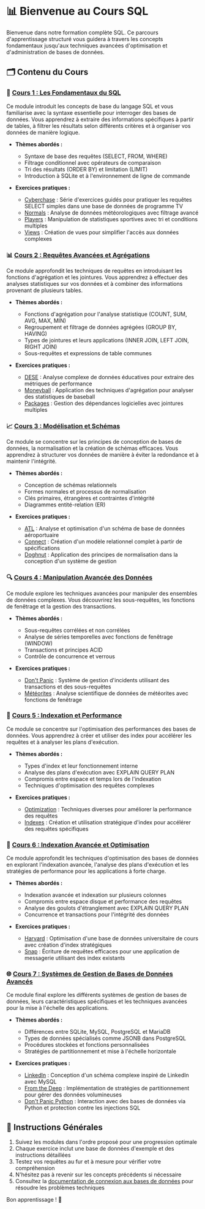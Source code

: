 # 📊 Bienvenue au Cours SQL

Bienvenue dans notre formation complète SQL. Ce parcours d'apprentissage structuré vous guidera à travers les concepts fondamentaux jusqu'aux techniques avancées d'optimisation et d'administration de bases de données.

## 🗂️ Contenu du Cours

### 📖 [Cours 1 : Les Fondamentaux du SQL](cours1/index.md)
Ce module introduit les concepts de base du langage SQL et vous familiarise avec la syntaxe essentielle pour interroger des bases de données. Vous apprendrez à extraire des informations spécifiques à partir de tables, à filtrer les résultats selon différents critères et à organiser vos données de manière logique.

- **Thèmes abordés :**
  - Syntaxe de base des requêtes (SELECT, FROM, WHERE)
  - Filtrage conditionnel avec opérateurs de comparaison
  - Tri des résultats (ORDER BY) et limitation (LIMIT)
  - Introduction à SQLite et à l'environnement de ligne de commande

- **Exercices pratiques :**
  - [Cyberchase](cours1/cyberchase/instructions.md) : Série d'exercices guidés pour pratiquer les requêtes SELECT simples dans une base de données de programme TV
  - [Normals](cours1/normals/instructions.md) : Analyse de données météorologiques avec filtrage avancé
  - [Players](cours1/players/instructions.md) : Manipulation de statistiques sportives avec tri et conditions multiples
  - [Views](cours1/views/instructions.md) : Création de vues pour simplifier l'accès aux données complexes

### 📊 [Cours 2 : Requêtes Avancées et Agrégations](cours2/index.md)
Ce module approfondit les techniques de requêtes en introduisant les fonctions d'agrégation et les jointures. Vous apprendrez à effectuer des analyses statistiques sur vos données et à combiner des informations provenant de plusieurs tables.

- **Thèmes abordés :**
  - Fonctions d'agrégation pour l'analyse statistique (COUNT, SUM, AVG, MAX, MIN)
  - Regroupement et filtrage de données agrégées (GROUP BY, HAVING)
  - Types de jointures et leurs applications (INNER JOIN, LEFT JOIN, RIGHT JOIN)
  - Sous-requêtes et expressions de table communes

- **Exercices pratiques :**
  - [DESE](cours2/dese/instructions.md) : Analyse complexe de données éducatives pour extraire des métriques de performance
  - [Moneyball](cours2/moneyball/instructions.md) : Application des techniques d'agrégation pour analyser des statistiques de baseball
  - [Packages](cours2/packages/instructions.md) : Gestion des dépendances logicielles avec jointures multiples

### 📈 [Cours 3 : Modélisation et Schémas](cours3/index.md)
Ce module se concentre sur les principes de conception de bases de données, la normalisation et la création de schémas efficaces. Vous apprendrez à structurer vos données de manière à éviter la redondance et à maintenir l'intégrité.

- **Thèmes abordés :**
  - Conception de schémas relationnels
  - Formes normales et processus de normalisation
  - Clés primaires, étrangères et contraintes d'intégrité
  - Diagrammes entité-relation (ER)

- **Exercices pratiques :**
  - [ATL](cours3/atl/instructions.md) : Analyse et optimisation d'un schéma de base de données aéroportuaire
  - [Connect](cours3/connect/instructions.md) : Création d'un modèle relationnel complet à partir de spécifications
  - [Doghnut](cours3/doghnut/instructions.md) : Application des principes de normalisation dans la conception d'un système de gestion

### 🔍 [Cours 4 : Manipulation Avancée des Données](cours4/index.md)
Ce module explore les techniques avancées pour manipuler des ensembles de données complexes. Vous découvrirez les sous-requêtes, les fonctions de fenêtrage et la gestion des transactions.

- **Thèmes abordés :**
  - Sous-requêtes corrélées et non corrélées
  - Analyse de séries temporelles avec fonctions de fenêtrage (WINDOW)
  - Transactions et principes ACID
  - Contrôle de concurrence et verrous

- **Exercices pratiques :**
  - [Don't Panic](cours4/dont-panic/instructions.md) : Système de gestion d'incidents utilisant des transactions et des sous-requêtes
  - [Météorites](cours4/meteorites/instructions.md) : Analyse scientifique de données de météorites avec fonctions de fenêtrage

### 💾 [Cours 5 : Indexation et Performance](cours5/index.md)
Ce module se concentre sur l'optimisation des performances des bases de données. Vous apprendrez à créer et utiliser des index pour accélérer les requêtes et à analyser les plans d'exécution.

- **Thèmes abordés :**
  - Types d'index et leur fonctionnement interne
  - Analyse des plans d'exécution avec EXPLAIN QUERY PLAN
  - Compromis entre espace et temps lors de l'indexation
  - Techniques d'optimisation des requêtes complexes

- **Exercices pratiques :**
  - [Optimization](cours5/optimization/instructions.md) : Techniques diverses pour améliorer la performance des requêtes
  - [Indexes](cours5/indexes/instructions.md) : Création et utilisation stratégique d'index pour accélérer des requêtes spécifiques

### 🔐 [Cours 6 : Indexation Avancée et Optimisation](cours6/index.md)
Ce module approfondit les techniques d'optimisation des bases de données en explorant l'indexation avancée, l'analyse des plans d'exécution et les stratégies de performance pour les applications à forte charge.

- **Thèmes abordés :**
  - Indexation avancée et indexation sur plusieurs colonnes
  - Compromis entre espace disque et performance des requêtes
  - Analyse des goulots d'étranglement avec EXPLAIN QUERY PLAN
  - Concurrence et transactions pour l'intégrité des données

- **Exercices pratiques :**
  - [Harvard](cours6/harvard/instructions.md) : Optimisation d'une base de données universitaire de cours avec création d'index stratégiques
  - [Snap](cours6/snap/instructions.md) : Écriture de requêtes efficaces pour une application de messagerie utilisant des index existants

### 🌐 [Cours 7 : Systèmes de Gestion de Bases de Données Avancés](cours7/index.md)
Ce module final explore les différents systèmes de gestion de bases de données, leurs caractéristiques spécifiques et les techniques avancées pour la mise à l'échelle des applications.

- **Thèmes abordés :**
  - Différences entre SQLite, MySQL, PostgreSQL et MariaDB
  - Types de données spécialisés comme JSONB dans PostgreSQL
  - Procédures stockées et fonctions personnalisées
  - Stratégies de partitionnement et mise à l'échelle horizontale

- **Exercices pratiques :**
  - [LinkedIn](cours7/linkedin/instructions.md) : Conception d'un schéma complexe inspiré de LinkedIn avec MySQL
  - [From the Deep](cours7/deep/instructions.md) : Implémentation de stratégies de partitionnement pour gérer des données volumineuses
  - [Don't Panic Python](cours7/dont-panic-python/instructions.md) : Interaction avec des bases de données via Python et protection contre les injections SQL

## 📌 Instructions Générales

1. Suivez les modules dans l'ordre proposé pour une progression optimale
2. Chaque exercice inclut une base de données d'exemple et des instructions détaillées
3. Testez vos requêtes au fur et à mesure pour vérifier votre compréhension
4. N'hésitez pas à revenir sur les concepts précédents si nécessaire
5. Consultez la [documentation de connexion aux bases de données](https://documentation.unistra.fr/DNUM/Pedagogie/MAI_VIE/co/connexionApplicationBdD.html) pour résoudre les problèmes techniques

Bon apprentissage ! 🎯